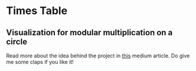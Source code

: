 # Times Table
## Visualization for modular multiplication on a circle
Read more about the idea behind the project in <a href="https://medium.com/@insiyahhajoori/make-some-beautiful-patterns-with-some-simple-mathematics-7d37cd1c4eb7">this</a> medium article. Do give me some claps if you like it! 
